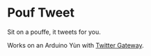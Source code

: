 # Pouf Tweet

Sit on a pouffe, it tweets for you.

Works on an Arduino Yùn with [Twitter Gateway](https://github.com/soixantecircuits/twitter-gateway).